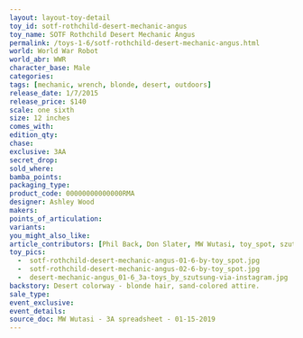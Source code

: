 ```yaml
---
layout: layout-toy-detail 
toy_id: sotf-rothchild-desert-mechanic-angus
toy_name: SOTF Rothchild Desert Mechanic Angus
permalink: /toys-1-6/sotf-rothchild-desert-mechanic-angus.html
world: World War Robot
world_abr: WWR
character_base: Male
categories: 
tags: [mechanic, wrench, blonde, desert, outdoors]
release_date: 1/7/2015
release_price: $140 
scale: one sixth
size: 12 inches
comes_with: 
edition_qty: 
chase: 
exclusive: 3AA
secret_drop: 
sold_where: 
bamba_points: 
packaging_type: 
product_code: 00000000000000RMA
designer: Ashley Wood
makers: 
points_of_articulation: 
variants: 
you_might_also_like: 
article_contributors: [Phil Back, Don Slater, MW Wutasi, toy_spot, szutsung]
toy_pics: 
  -  sotf-rothchild-desert-mechanic-angus-01-6-by-toy_spot.jpg
  -  sotf-rothchild-desert-mechanic-angus-02-6-by-toy_spot.jpg
  -  desert-mechanic-angus_01-6_3a-toys_by_szutsung-via-instagram.jpg
backstory: Desert colorway - blonde hair, sand-colored attire.
sale_type: 
event_exclusive: 
event_details: 
source_doc: MW Wutasi - 3A spreadsheet - 01-15-2019
---
```

